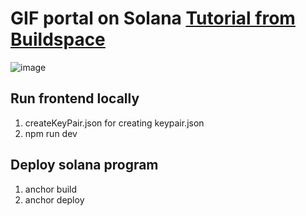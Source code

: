 # GIF portal on Solana [Tutorial from Buildspace](https://app.buildspace.so/projects/CObd6d35ce-3394-4bd8-977e-cbee82ae07a3)
![image](https://user-images.githubusercontent.com/18449287/150817209-2f1af09b-f533-4d77-bae8-e49636de57d2.png)

## Run frontend locally
1. createKeyPair.json for creating keypair.json
2. npm run dev
## Deploy solana program
1. anchor build
2. anchor deploy

